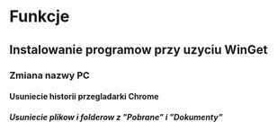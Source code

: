 # Funkcje
## Instalowanie programow przy uzyciu WinGet
### Zmiana nazwy PC
#### Usuniecie historii przegladarki Chrome
##### Usuniecie plikow i folderow z "Pobrane" i "Dokumenty"
